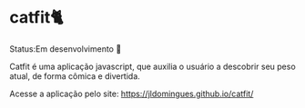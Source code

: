 # catfit🐈

Status:Em desenvolvimento 👷

Catfit é uma aplicação javascript, que auxilia 
o usuário a descobrir seu peso atual, de forma
cômica e divertida.

Acesse a aplicação pelo site: https://jldomingues.github.io/catfit/
